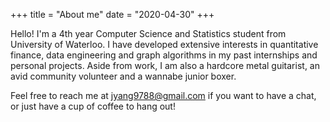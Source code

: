 +++
title = "About me"
date = "2020-04-30"
+++

Hello! I'm a 4th year Computer Science and Statistics student from University of Waterloo. I have developed extensive interests in quantitative finance, data engineering and graph algorithms in my past internships and personal projects. Aside from work, I am also a hardcore metal guitarist, an avid community volunteer and a wannabe junior boxer. 

Feel free to reach me at jyang9788@gmail.com if you want to have a chat, or just have a cup of coffee to hang out! 